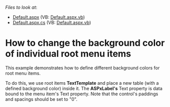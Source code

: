<!-- default file list -->
*Files to look at*:

* [Default.aspx](./CS/WebSite/Default.aspx) (VB: [Default.aspx.vb](./VB/WebSite/Default.aspx.vb))
* [Default.aspx.cs](./CS/WebSite/Default.aspx.cs) (VB: [Default.aspx.vb](./VB/WebSite/Default.aspx.vb))
<!-- default file list end -->
# How to change the background color of individual root menu items


<p>This example demonstrates how to define different background colors for root menu items. </p><p>To do this, we use root items <strong>TextTemplate</strong> and place a new table (with a defined background color) inside it. The <strong>ASPxLabel's</strong> Text property is data bound to the menu item's Text property. Note that the control's paddings and spacings should be set to "0".</p>

<br/>


